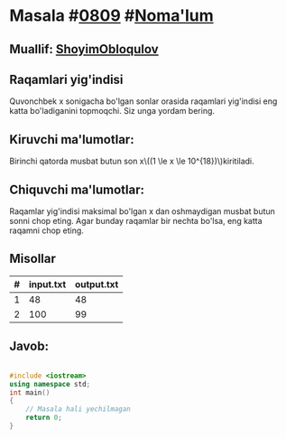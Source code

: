 
<h1>Masala #<a href="https://robocontest.uz/tasks/0809">0809</a> #<a href="https://robocontest.uz/tasks?category=1">Noma'lum</a></h1>
<h2> Muallif: <a href="https://robocontest.uz/profile/obloqulovshoyim">ShoyimObloqulov</a></h2>
<h2>Raqamlari yig'indisi</h2>
<p>Quvonchbek x sonigacha bo'lgan sonlar orasida raqamlari yig'indisi eng katta bo'ladiganini topmoqchi. Siz unga yordam bering.</p>
<h2>Kiruvchi ma'lumotlar:</h2>
<p>Birinchi qatorda musbat butun son x\((1 \le x \le 10^{18})\)kiritiladi.</p>
<h2>Chiquvchi ma'lumotlar:</h2>
<p>Raqamlar yig'indisi maksimal bo'lgan x dan oshmaydigan musbat butun sonni chop eting. Agar bunday raqamlar bir nechta bo'lsa, eng katta raqamni chop eting.</p>
<h2>Misollar</h2>
<table>
    <thead>
        <tr>
            <th>#</th>
            <th>input.txt</th>
            <th>output.txt</th>
        </tr>
    </thead>
    <tbody>
            <tr>
                <td>1</td>
                <td>48</td>
                <td>48</td>
            </tr>
            <tr>
                <td>2</td>
                <td>100</td>
                <td>99</td>
            </tr>
    </tbody>
    </table>
    
<h2>Javob:</h2>

######
```cpp
#include <iostream>
using namespace std;
int main()
{
    // Masala hali yechilmagan
    return 0;
}
```

